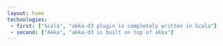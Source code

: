 ```yaml
---
layout: home
technologies:
 - first: ["Scala", "akka-d3 plugin is completely written in Scala"]
 - second: ["Akka", "akka-d3 is built on top of akka"]
---
```

